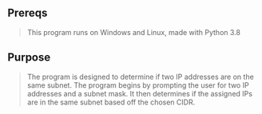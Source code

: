 ## Prereqs
> This program runs on Windows and Linux, made with Python 3.8

## Purpose
> The program is designed to determine if two IP addresses are on the same subnet.
> The program begins by prompting the user for two IP addresses and a subnet mask.
> It then determines if the assigned IPs are in the same subnet based off the chosen CIDR.